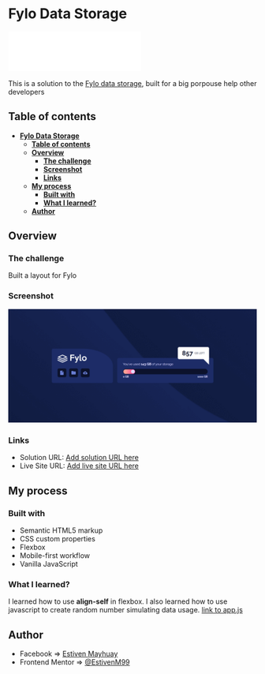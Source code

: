 # **Fylo Data Storage**

![logo fylo](./images/logo.svg)

This is a solution to the [Fylo data storage](https://www.frontendmentor.io/challenges/fylo-data-storage-component-1dZPRbV5n), built for a big porpouse help other developers

## **Table of contents**

- [**Fylo Data Storage**](#fylo-data-storage)
  - [**Table of contents**](#table-of-contents)
  - [**Overview**](#overview)
    - [**The challenge**](#the-challenge)
    - [**Screenshot**](#screenshot)
    - [**Links**](#links)
  - [**My process**](#my-process)
    - [**Built with**](#built-with)
    - [**What I learned?**](#what-i-learned)
  - [**Author**](#author)

## **Overview**

### **The challenge**

Built a layout for Fylo

### **Screenshot**

![screen desktop fylo](./images/screen-desktop.png)

### **Links**

- Solution URL: [Add solution URL here](https://your-solution-url.com)
- Live Site URL: [Add live site URL here](https://your-live-site-url.com)

## **My process**

### **Built with**

- Semantic HTML5 markup
- CSS custom properties
- Flexbox
- Mobile-first workflow
- Vanilla JavaScript

### **What I learned?**

I learned how to use **align-self** in flexbox. I also learned how to use javascript to create random number simulating data usage. [link to app.js](./app.js)

## **Author**

- Facebook => [Estiven Mayhuay](https://www.facebook.com/estivenMayhuay/)
- Frontend Mentor => [@EstivenM99](https://www.frontendmentor.io/profile/EstivenM99)
